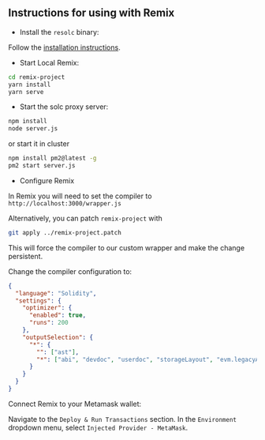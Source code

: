 
## Instructions for using with Remix

- Install the `resolc` binary:

Follow the [installation instructions](https://github.com/xermicus/revive?tab=readme-ov-file#installation).

- Start Local Remix:

```sh
cd remix-project
yarn install
yarn serve
```

- Start the solc proxy server:

```sh
npm install
node server.js
```

or start it in cluster

```sh
npm install pm2@latest -g
pm2 start server.js
```

- Configure Remix

In Remix you will need to set the compiler to
`http://localhost:3000/wrapper.js`

Alternatively, you can patch `remix-project` with

```sh
git apply ../remix-project.patch
```

This will force the compiler to our custom wrapper and make the change persistent.

Change the compiler configuration to:

```json
{
  "language": "Solidity",
  "settings": {
    "optimizer": {
      "enabled": true,
      "runs": 200
    },
    "outputSelection": {
      "*": {
        "": ["ast"],
        "*": ["abi", "devdoc", "userdoc", "storageLayout", "evm.legacyAssembly", "evm.deployedBytecode", "evm.methodIdentifiers"]
      }
    }
  }
}
```

Connect Remix to your Metamask wallet:

Navigate to the `Deploy & Run Transactions` section.
In the `Environment` dropdown menu, select `Injected Provider - MetaMask`.
